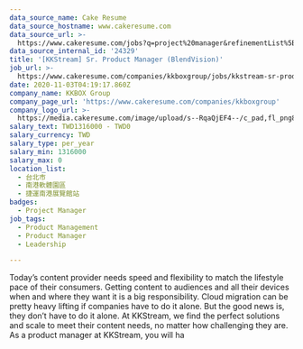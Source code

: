 ```yaml
---
data_source_name: Cake Resume
data_source_hostname: www.cakeresume.com
data_source_url: >-
  https://www.cakeresume.com/jobs?q=project%20manager&refinementList%5Blang_name%5D%5B0%5D=English&refinementList%5Bsalary_type%5D=per_year&range%5Bsalary_range%5D%5Bmin%5D=1000000&page=2
data_source_internal_id: '24329'
title: '[KKStream] Sr. Product Manager (BlendVision)'
job_url: >-
  https://www.cakeresume.com/companies/kkboxgroup/jobs/kkstream-sr-product-manager-video-streaming
date: 2020-11-03T04:19:17.860Z
company_name: KKBOX Group
company_page_url: 'https://www.cakeresume.com/companies/kkboxgroup'
company_logo_url: >-
  https://media.cakeresume.com/image/upload/s--RqaQjEF4--/c_pad,fl_png8,h_200,w_200/v1604375754/f9qlpok430hwd4k1zx95.png
salary_text: TWD1316000 - TWD0
salary_currency: TWD
salary_type: per_year
salary_min: 1316000
salary_max: 0
location_list:
  - 台北市
  - 南港軟體園區
  - 捷運南港展覽館站
badges:
  - Project Manager
job_tags:
  - Product Management
  - Product Manager
  - Leadership

---
```


Today’s content provider needs speed and flexibility to match the lifestyle pace of their consumers. Getting content to audiences and all their devices when and where they want it is a big responsibility. Cloud migration can be pretty heavy lifting if companies have to do it alone. But the good news is, they don’t have to do it alone. At KKStream, we find the perfect solutions and scale to meet their content needs, no matter how challenging they are. As a product manager at KKStream, you will ha